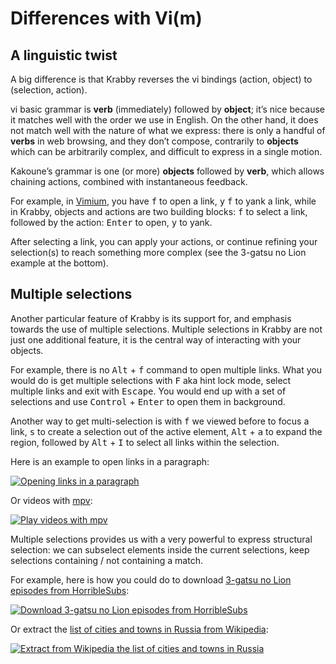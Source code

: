 # Differences with Vi(m)

## A linguistic twist

A big difference is that Krabby reverses the vi bindings (action, object) to
(selection, action).

vi basic grammar is **verb** (immediately) followed by **object**; it’s nice
because it matches well with the order we use in English.  On the other hand, it
does not match well with the nature of what we express: there is only a handful
of **verbs** in web browsing, and they don’t compose, contrarily to **objects**
which can be arbitrarily complex, and difficult to express in a single motion.

Kakoune’s grammar is one (or more) **objects** followed by **verb**, which allows
chaining actions, combined with instantaneous feedback.

For example, in [Vimium], you have <kbd>f</kbd> to open a link, <kbd>y</kbd>
<kbd>f</kbd> to yank a link, while in Krabby, objects and actions are two
building blocks: <kbd>f</kbd> to select a link, followed by the action:
<kbd>Enter</kbd> to open, <kbd>y</kbd> to yank.

After selecting a link, you can apply your actions, or continue refining your
selection(s) to reach something more complex (see the 3-gatsu no Lion example
at the bottom).

## Multiple selections

Another particular feature of Krabby is its support for, and emphasis towards
the use of multiple selections.  Multiple selections in Krabby are not just one
additional feature, it is the central way of interacting with your objects.

For example, there is no <kbd>Alt</kbd> + <kbd>f</kbd> command to open multiple
links.  What you would do is get multiple selections with <kbd>F</kbd> aka hint
lock mode, select multiple links and exit with <kbd>Escape</kbd>.  You would end
up with a set of selections and use <kbd>Control</kbd> + <kbd>Enter</kbd> to open
them in background.

Another way to get multi-selection is with <kbd>f</kbd> we viewed before to focus
a link, <kbd>s</kbd> to create a selection out of the active element, <kbd>Alt</kbd> +
<kbd>a</kbd> to expand the region, followed by <kbd>Alt</kbd> + <kbd>I</kbd> to
select all links within the selection.

Here is an example to open links in a paragraph:

[![Opening links in a paragraph](https://img.youtube.com/vi_webp/v2Jvk1rhIlc/maxresdefault.webp)](https://youtu.be/v2Jvk1rhIlc)

Or videos with [mpv]:

[![Play videos with mpv](https://img.youtube.com/vi_webp/gYTi-eXuWdI/maxresdefault.webp)](https://youtu.be/gYTi-eXuWdI)

Multiple selections provides us with a very powerful to express structural
selection: we can subselect elements inside the current selections, keep
selections containing / not containing a match.

For example, here is how you could do to download [3-gatsu no Lion episodes from HorribleSubs]:

[![Download 3-gatsu no Lion episodes from HorribleSubs](https://img.youtube.com/vi_webp/aXaFt75lIqo/maxresdefault.webp)](https://youtu.be/aXaFt75lIqo)

Or extract the [list of cities and towns in Russia from Wikipedia]:

[![Extract from Wikipedia the list of cities and towns in Russia](https://img.youtube.com/vi_webp/PJXCnRBkHDY/maxresdefault.webp)](https://youtu.be/PJXCnRBkHDY)

[Vimium]: https://github.com/philc/vimium
[mpv]: https://mpv.io
[3-gatsu no Lion episodes from HorribleSubs]: https://horriblesubs.info/shows/3-gatsu-no-lion/
[List of cities and towns in Russia from Wikipedia]: https://en.wikipedia.org/wiki/List_of_cities_and_towns_in_Russia
